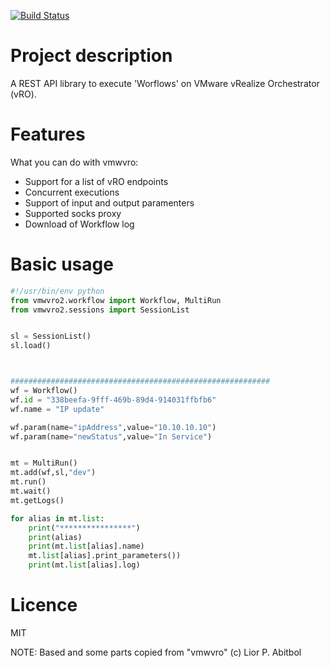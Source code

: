 [![Build Status](https://dev.azure.com/joseibanez/test1/_apis/build/status/VFGroup-CloudDevOps.vmwvro2?branchName=master)](https://dev.azure.com/joseibanez/test1/_build/latest?definitionId=2&branchName=master)

# Project description
A REST API library to execute 'Worflows' on VMware vRealize Orchestrator (vRO).


# Features
What you can do with vmwvro:

* Support for a list of vRO endpoints
* Concurrent executions
* Support of input and output paramenters
* Supported socks proxy 
* Download of Workflow log

# Basic usage
```python
#!/usr/bin/env python
from vmwvro2.workflow import Workflow, MultiRun
from vmwvro2.sessions import SessionList


sl = SessionList()
sl.load()



##########################################################
wf = Workflow()
wf.id = "338beefa-9fff-469b-89d4-914031ffbfb6"
wf.name = "IP update"

wf.param(name="ipAddress",value="10.10.10.10")
wf.param(name="newStatus",value="In Service")


mt = MultiRun()
mt.add(wf,sl,"dev")
mt.run()
mt.wait()
mt.getLogs()

for alias in mt.list:
    print("****************")
    print(alias)
    print(mt.list[alias].name)
    mt.list[alias].print_parameters())
    print(mt.list[alias].log)


````

# Licence
MIT

NOTE: Based and some parts copied from "vmwvro" (c) Lior P. Abitbol

